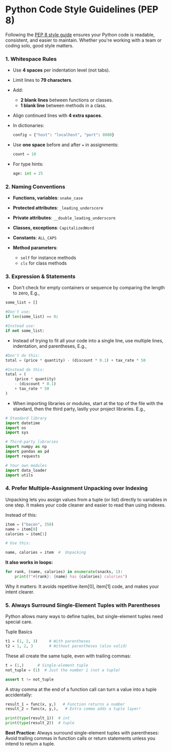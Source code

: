 # Python Code Style Guidelines (PEP 8)

Following the [PEP 8 style guide](https://www.python.org/dev/peps/pep-0008/) ensures your Python code is readable, consistent, and easier to maintain. Whether you're working with a team or coding solo, good style matters.


### 1. **Whitespace Rules**

* Use **4 spaces** per indentation level (not tabs).
* Limit lines to **79 characters**.
* Add:

  * **2 blank lines** between functions or classes.
  * **1 blank line** between methods in a class.
* Align continued lines with **4 extra spaces**.
* In dictionaries:

  ```python
  config = {"host": "localhost", "port": 8080}
  ```
* Use **one space** before and after `=` in assignments:

  ```python
  count = 10
  ```
* For type hints:

  ```python
  age: int = 25
  ```


### 2. **Naming Conventions**

* **Functions, variables**: `snake_case`
* **Protected attributes**: `_leading_underscore`
* **Private attributes**: `__double_leading_underscore`
* **Classes, exceptions**: `CapitalizedWord`
* **Constants**: `ALL_CAPS`
* **Method parameters**:

  * `self` for instance methods
  * `cls` for class methods


### 3. **Expression & Statements**

* Don't check for empty containers or sequence by comparing the length to zero, E.g., 

```python
some_list = []

#Don't use:
if len(some_list) == 0:

#Instead use:
if not some_list:
```

* Instead of trying to fit all your code into a single line, use multiple lines, indentation, and parentheses, E.g.,

```python
#Don't do this:
total = (price * quantity) - (discount * 0.1) + tax_rate * 50

#Instead do this:
total = (
    (price * quantity)
    - (discount * 0.1)
    + tax_rate * 50
)
```

* When importing libraries or modules, start at the top of the file with the standard, then the third party, lastly your project libraries. E.g., 

```python
# Standard library
import datetime
import os
import sys

# Third-party libraries
import numpy as np
import pandas as pd
import requests

# Your own modules
import data_loader
import utils
```

### 4. **Prefer Multiple-Assignment Unpacking over Indexing**

Unpacking lets you assign values from a tuple (or list) directly to variables in one step. It makes your code cleaner and easier to read than using indexes.

Instead of this:

```python
item = ("bacon", 350)
name = item[0]
calories = item[1]

# Use this:

name, calories = item  #  Unpacking
```

**It also works in loops:**

```python
for rank, (name, calories) in enumerate(snacks, 1):
    print(f"#{rank}: {name} has {calories} calories")
```
Why it matters: It avoids repetitive item[0], item[1] code, and makes your intent clearer.

### 5. **Always Surround Single-Element Tuples with Parentheses**
Python allows many ways to define tuples, but single-element tuples need special care.

Tuple Basics
```python
t1 = (1, 2, 3)     # With parentheses
t2 = 1, 2, 3       # Without parentheses (also valid)
```
These all create the same tuple, even with trailing commas:

```python
t = (1,)      # Single-element tuple
not_tuple = (1)  # Just the number 1 (not a tuple)

assert t != not_tuple
```
A stray comma at the end of a function call can turn a value into a tuple accidentally:

```python
result_1 = func(x, y,)   # Function returns a number
result_2 = func(x, y,),   # Extra comma adds a tuple layer!

print(type(result_1))  # int
print(type(result_2))  # tuple
```
**Best Practice:**
Always surround single-element tuples with parentheses:
Avoid trailing commas in function calls or return statements unless you intend to return a tuple.
